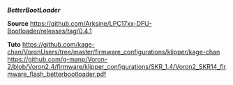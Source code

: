 ***BetterBootLoader***

**Source**
https://github.com/Arksine/LPC17xx-DFU-Bootloader/releases/tag/0.4.1

**Tuto**
https://github.com/kage-chan/VoronUsers/tree/master/firmware_configurations/klipper/kage-chan
https://github.com/g-manp/Voron-2/blob/Voron2.4/firmware/klipper_configurations/SKR_1.4/Voron2_SKR14_firmware_flash_betterbootloader.pdf


